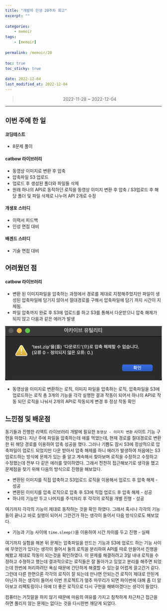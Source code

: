 ```yaml
---
title: "개발자 인생 20주차 회고"
excerpt: ""

categories:
    - memoir
tags:
    - [memoir]

permalink: /memoir/20

toc: true
toc_sticky: true

date: 2022-12-04
last_modified_at: 2022-12-04
---
```



> <center> 2022-11-28 ~ 2022-12-04 </center>


---


## 이번 주에 한 일

#### 코딩테스트
- 8문제 풀이

#### catbow 라이브러리
- 동영상 이미지로 변환 후 압축
- 압축파일 S3 업로드
- 업로드 후 생성된 폴더와 파일들 삭제
- 원래 하나의 API로 동작하던 로직을 동영상 이미지 변환 후 압축 / S3업로드 후 해당 폴더 및 파일 삭제로 나누어 API 2개로 수정

#### 개생포 스터디
- 이력서 피드백
- 인성 면접 대비

#### 배겐드 스터디
- 기술 면접 대비

## 어려웠던 점

#### catbow 라이브러리

- 변환 된 이미지파일을 압축하는 과정에서 경로를 제대로 지정해주었지만 파일이 생성된 압축파일에 담기지 않아서 절대경로를 구해서 압축파일에 담기 까지 시간이 지체됨.
- 파일 압축까지 완료 후 S3에 업로드를 하고 S3를 통해서 다운받으니 압축 해제가 되지 않고 다음과 같은 에러가 발생

![Alt text](../../assets/images/posts_img/memoir/2022-12-04-zipError.png)

- 동영상을 이미지로 변환하는 로직, 이미지 파일을 압축하는 로직, 압축파일을 S3에 업로드하는 로직 총 3개의 기능을 각각 실행한 결과 작동이 되어서 하나의 API로 작동 되던 로직을 나눠서 2개의 API로 작동되게 변경 후 정상 작동 확인

## 느낀점 및 배운점

동기들과 진행한 리액트 라이브러리 개발에 필요한 `동영상 - 이미지 변환` 사이트 기능 구현을 마쳤다. 지난 주에 파일을 압축하는데 애를 먹었는데, 현재 경로를 절대경로로 변환한 뒤 해당 경로를 이용하여 압축 성공을 했다. 그러나 기쁨도 잠시 S3에 정상적으로 압축파일이 업로드 되었지만 다운 받아서 압축 해제를 하니 에러가 발생하여 처음에는 S3 업로드하는 방식에 문제가 있는 줄 알고 계속해서 찾아보며 로직을 수정하고 수정하고 수정했는데 전부 다 같은 에러를 맞이하였다. 그래서 천천히 접근해보기로 생각을 했고 문제점을 찾기 위해 다음의 방식으로 진행을 해보았다.

- 변환된 이미지를 직접 압축하고 S3업로드 로직을 이용해서 업로드 후 압축 해제 - 성공
- 변환된 이미지를 압축 로직으로 압축 후 S3에 직접 업로드 후 압축 해제 -  성공
- 하나의 기능만 두고 나머지를 주석처리 후 각각의 로직을 개별 진행 - 성공

여기까지 각각의 기능이 제대로 동작하는 것을 확인 하였다. 그래서 혹시나 각각의 기능들이 끝나고 바로 실행이 되어서 그런건가 하는 생각이 들어서 다음 방식으로도 해보았다.

- 기능과 기능 사이에 `time.sleep()`을 이용하여 시간 차이를 두고 진행 - 실패

여기까지 실험을 해본 뒤 문제는 압축파일을 만드는 기능과 S3에 업로드 하는 기능 사이에 무엇인가 있다는 생각이 들어서 둘의 로직을 분리하여 API를 따로 만들어서 진행을 해봤고 제대로 작동이 되는것을 확인하였다. 이 문제를 해결하려고 3일 내내 로직을 수정하고 수정하고 했는데 결과적으로는 로직들은 잘 돌아가고 있었고 분리를 해주면 되었는데 한번에 처리하려던 욕심 때문에 간단하게 해결할 수 있는걸 어렵게 끌고간거 같다. 그런데 다른 한편으론 각각의 로직이 잘 되는데 만나면 안되는건 로직이 제대로 안된게 아닌가 하는 생각이 들어서 이번 프로젝트가 얼추 마무리가 되면 파이썬에 대해 좀 더 알아보고 리팩토링이나 아예 더 좋은 로직으로 다시 구현을 해봐야겠다는 생각이 들었다. 

컴퓨터는 거짓말을 하지 않기 때문에 마음의 여유를 가지고 침착하게 차근차근 접근을 하면 풀리지 않는 문제는 없다는 것을 다시한번 깨닫게 되었다.